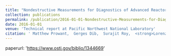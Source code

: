 ```yaml
---
title: "Nondestructive Measurements for Diagnostics of Advanced Reactor Passive Components"
collection: publications
permalink: /publication/2016-01-01-Nondestructive-Measurements-for-Diagnostics-of-Advanced-Reactor-Passive-Components
date: 2016-01-01
venue: 'Technical report at Pacific Northwest National Laboratory'
citation: ' Matthew Prowant,  Gerges Dib,  Surajit Roy,  <strong>Lorenzo Luzi</strong>,  Pradeep Ramuhalli, <a href="https://www.osti.gov/biblio/1344669">Nondestructive Measurements for Diagnostics of Advanced Reactor Passive Components</a>. Technical report at Pacific Northwest National Laboratory, 2016.'
---
```

paperurl: 'https://www.osti.gov/biblio/1344669'